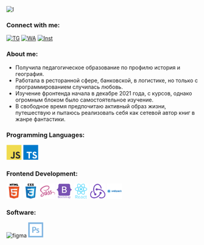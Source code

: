 <img
  src="https://ie.wampi.ru/2022/08/02/rm362-04d-1-1.jpg"
  alt="I"
  border="0"
/>

<h3 align="left">Connect with me:</h3>
<p align="left">
  <a href="https://t.me/Alinnick" target="blank"
    ><img
      src="https://ie.wampi.ru/2022/08/02/telegram-svg.png"
      alt="TG"
      border="0"
  /></a>
  <a href="https://wa.clck.bar/79159842321" target="blank"
    ><img
      src="https://im.wampi.ru/2022/08/02/whatsapp-svg.png"
      alt="WA"
      border="0"
  /></a>
  <a href="https://instagram.com/alin.als" target="blank"
    ><img
      src="https://ie.wampi.ru/2022/08/02/instagram-svg.png"
      alt="Inst"
      border="0"
  /></a>
</p>
<h3 align="left">About me:</h3>
<ul>
  <li>Получила педагогическое образование по профилю история и география.</li>
  <li>
    Работала в ресторанной сфере, банковской, в логистике, но только с
    программированием случилась любовь.
  </li>
  <li>
    Изучение фронтенда начала в декабре 2021 года, с курсов, однако огромным
    блоком было самостоятельное изучение.
  </li>
  <li>
    В свободное время предпочитаю активный образ жизни, путешествую и пытаюсь
    реализовать себя как сетевой автор книг в жанре фантастики.
  </li>
</ul>
<h3 align="left">Programming Languages:</h3>
<p align="left">
    <img
      src="https://raw.githubusercontent.com/devicons/devicon/master/icons/javascript/javascript-original.svg"
      alt="javascript"
      width="40"
      height="40"
    />
    <img
      src="https://raw.githubusercontent.com/devicons/devicon/master/icons/typescript/typescript-original.svg"
      alt="typescript"
      width="40"
      height="40"
    />
</p>
<h3 align="left">Frontend Development:</h3>
<p align="left">
        <img
      src="https://raw.githubusercontent.com/devicons/devicon/master/icons/html5/html5-original-wordmark.svg"
      alt="html5"
      width="40"
      height="40"
    />
        <img
      src="https://raw.githubusercontent.com/devicons/devicon/master/icons/css3/css3-original-wordmark.svg"
      alt="css3"
      width="40"
      height="40"
    />
    <img
    src="https://raw.githubusercontent.com/devicons/devicon/master/icons/sass/sass-original.svg"
    alt="sass"
    width="40"
    height="40"
  />
    <img
      src="https://raw.githubusercontent.com/devicons/devicon/master/icons/bootstrap/bootstrap-plain-wordmark.svg"
      alt="bootstrap"
      width="40"
      height="40"
    />
    <img
      src="https://raw.githubusercontent.com/devicons/devicon/master/icons/react/react-original-wordmark.svg"
      alt="react"
      width="40"
      height="40"
    />
    <img
      src="https://raw.githubusercontent.com/devicons/devicon/master/icons/redux/redux-original.svg"
      alt="redux"
      width="40"
      height="40"
    />
    <img
      src="https://raw.githubusercontent.com/devicons/devicon/d00d0969292a6569d45b06d3f350f463a0107b0d/icons/webpack/webpack-original-wordmark.svg"
      alt="webpack"
      width="40"
      height="40"
    />
  </a>
</p>
<h3 align="left">Software:</h3>
<p align="left">
    <img
      src="https://www.vectorlogo.zone/logos/figma/figma-icon.svg"
      alt="figma"
      width="40"
      height="40"
    />
    <img
      src="https://raw.githubusercontent.com/devicons/devicon/master/icons/photoshop/photoshop-line.svg"
      alt="photoshop"
      width="40"
      height="40"
    />
</p>
